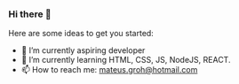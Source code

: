 ### Hi there 👋

Here are some ideas to get you started:

- 🔭 I’m currently aspiring developer
- 🌱 I’m currently learning HTML, CSS, JS, NodeJS, REACT.
- 📫 How to reach me: mateus.groh@hotmail.com

